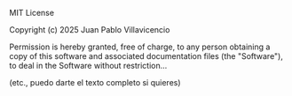 MIT License

Copyright (c) 2025 Juan Pablo Villavicencio

Permission is hereby granted, free of charge, to any person obtaining a copy
of this software and associated documentation files (the "Software"), to deal
in the Software without restriction...

(etc., puedo darte el texto completo si quieres)
